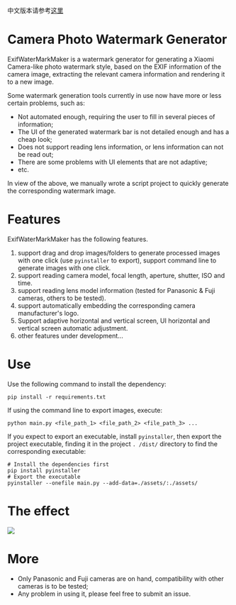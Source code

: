 中文版本请参考[这里](./README_CN.md)

# Camera Photo Watermark Generator

ExifWaterMarkMaker is a watermark generator for generating a Xiaomi Camera-like photo watermark style, based on the EXIF information of the camera image, extracting the relevant camera information and rendering it to a new image.

Some watermark generation tools currently in use now have more or less certain problems, such as:

- Not automated enough, requiring the user to fill in several pieces of information;
- The UI of the generated watermark bar is not detailed enough and has a cheap look;
- Does not support reading lens information, or lens information can not be read out;
- There are some problems with UI elements that are not adaptive;
- etc.

In view of the above, we manually wrote a script project to quickly generate the corresponding watermark image.

# Features

ExifWaterMarkMaker has the following features.

1. support drag and drop images/folders to generate processed images with one click (use `pyinstaller` to export), support command line to generate images with one click.
2. support reading camera model, focal length, aperture, shutter, ISO and time.
3. support reading lens model information (tested for Panasonic & Fuji cameras, others to be tested).
4. support automatically embedding the corresponding camera manufacturer's logo.
5. Support adaptive horizontal and vertical screen, UI horizontal and vertical screen automatic adjustment.
6. other features under development...

# Use

Use the following command to install the dependency:

```shell
pip install -r requirements.txt
```

If using the command line to export images, execute:

```shell
python main.py <file_path_1> <file_path_2> <file_path_3> ...
```

If you expect to export an executable, install `pyinstaller`, then export the project executable, finding it in the project `. /dist/` directory to find the corresponding executable:
```shell
# Install the dependencies first
pip install pyinstaller
# Export the executable
pyinstaller --onefile main.py --add-data=./assets/:./assets/
```

# The effect
![](markdown/preview.png)

# More

- Only Panasonic and Fuji cameras are on hand, compatibility with other cameras is to be tested;
- Any problem in using it, please feel free to submit an issue.

